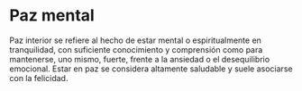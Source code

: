 # Paz mental


Paz interior se refiere al hecho de estar mental o espiritualmente en tranquilidad, con suficiente conocimiento y comprensión como para mantenerse, uno mismo, fuerte, frente a la ansiedad o el desequilibrio emocional. 
Estar en paz se considera altamente saludable y suele asociarse con la felicidad.
